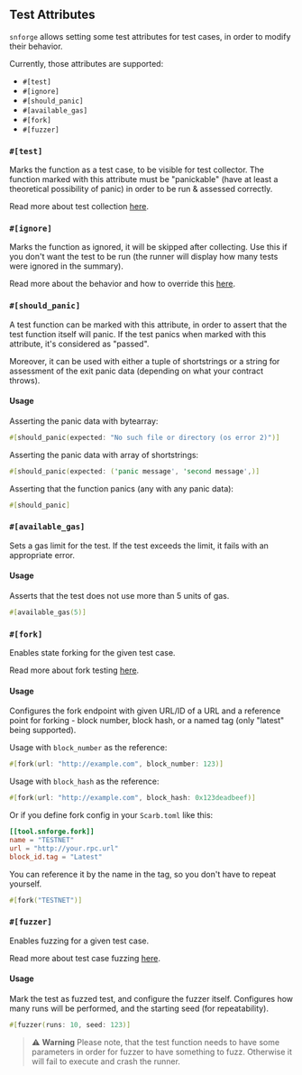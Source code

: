 ## Test Attributes


`snforge` allows setting some test attributes for test cases, in order to modify their behavior. 

Currently, those attributes are supported:
 
- `#[test]`
- `#[ignore]`
- `#[should_panic]`
- `#[available_gas]`
- `#[fork]`
- `#[fuzzer]`

### `#[test]`

Marks the function as a test case, to be visible for test collector.
The function marked with this attribute must be "panickable" (have at least a theoretical possibility of panic) 
in order to be run & assessed correctly. 

Read more about test collection [here](./test-collection.md).

### `#[ignore]`

Marks the function as ignored, it will be skipped after collecting.
Use this if you don't want the test to be run (the runner will display how many tests were ignored in the summary).

Read more about the behavior and how to override this [here](./testing.md#ignoring-some-tests-unless-specifically-requested).

### `#[should_panic]`

A test function can be marked with this attribute, in order to assert that the test function itself will panic.
If the test panics when marked with this attribute, it's considered as "passed".
 
Moreover, it can be used with either a tuple of shortstrings or a string for assessment of the exit panic data 
(depending on what your contract throws).

#### Usage

Asserting the panic data with bytearray: 
```rust
#[should_panic(expected: "No such file or directory (os error 2)")]
```

Asserting the panic data with array of shortstrings: 
```rust
#[should_panic(expected: ('panic message', 'second message',)]
```

Asserting that the function panics (any with any panic data): 

```rust
#[should_panic]
```


### `#[available_gas]`

Sets a gas limit for the test.
If the test exceeds the limit, it fails with an appropriate error. 

#### Usage 

Asserts that the test does not use more than 5 units of gas. 
```rust
#[available_gas(5)]
```

### `#[fork]`

Enables state forking for the given test case.

Read more about fork testing [here](../snforge-advanced-features/fork-testing.md).

#### Usage

Configures the fork endpoint with given URL/ID of a URL and a reference point for forking - block number, 
block hash, or a named tag (only "latest" being supported). 

Usage with `block_number` as the reference:
```rust
#[fork(url: "http://example.com", block_number: 123)]
```

Usage with `block_hash` as the reference:
```rust
#[fork(url: "http://example.com", block_hash: 0x123deadbeef)]
```

Or if you define fork config in your `Scarb.toml` like this:
```toml
[[tool.snforge.fork]]
name = "TESTNET"
url = "http://your.rpc.url"
block_id.tag = "Latest"
```

You can reference it by the name in the tag, so you don't have to repeat yourself.
```rust
#[fork("TESTNET")] 
```

### `#[fuzzer]`

Enables fuzzing for a given test case.

Read more about test case fuzzing [here](../snforge-advanced-features/fuzz-testing.md). 

#### Usage

Mark the test as fuzzed test, and configure the fuzzer itself.
Configures how many runs will be performed, and the starting seed (for repeatability). 

```rust
#[fuzzer(runs: 10, seed: 123)]
```

> ⚠️ **Warning**
> Please note, that the test function needs to have some parameters in order for fuzzer to have something to fuzz. 
> Otherwise it will fail to execute and crash the runner. 
